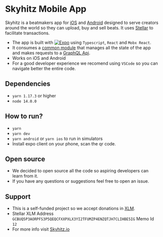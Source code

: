 # Skyhitz Mobile App

Skyhitz is a beatmakers app for [iOS](https://apps.apple.com/us/app/skyhitz/id1105406020) and [Android](https://play.google.com/store/apps/details?id=com.skyhitz.skyhitz) designed to serve creators around the world so they can upload, buy and sell beats. It uses [Stellar](stellar.org) to facilitate transactions.

- The app is built with [![Expo](https://img.shields.io/badge/Runs%20with%20Expo-000.svg?style=flat-square&logo=EXPO&labelColor=f3f3f3&logoColor=000)](https://expo.io/)
  using `Typescript`, `React` and `Mobx React`.
- It consumes a [common module](https://github.com/skyhitz/common) that manages all the state of the app and makes requests to a [GraphQL Api](https://github.com/skyhitz/api).
- Works on iOS and Android
- For a good developer experience we recomend using `VSCode` so you can navigate better the entire code.

## Dependencies

- `yarn 1.17.3` or higher
- `node 14.0.0`

## How to run?

- `yarn`
- `yarn dev`
- `yarn android` or `yarn ios` to run in simulators
- Install expo client on your phone, scan the qr code.

## Open source

- We decided to open source all the code so aspiring developers can learn from it.
- If you have any questions or suggestions feel free to open an issue.

## Support

- This is a self-funded project so we accept donations in [XLM](https://www.stellar.org/lumens).
- Stellar XLM Address `GCBUQ5P3AORPFS3P5QEQCFXXPXLX3YI2TFUMZP4ENZQTJH7CLIHBE5IG` Memo Id `12`
- For more info visit [Skyhitz.io](https://skyhitz.io)
